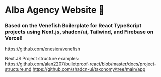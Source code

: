 # Alba Agency Website 🚀

### Based on the Venefish Boilerplate for React TypeScript projects using Next.js, shadcn/ui, Tailwind, and Firebase on Vercel!

https://github.com/enesien/venefish

Next.JS Project structure examples:
https://github.com/alan2207/bulletproof-react/blob/master/docs/project-structure.md
https://github.com/shadcn-ui/taxonomy/tree/main/app
